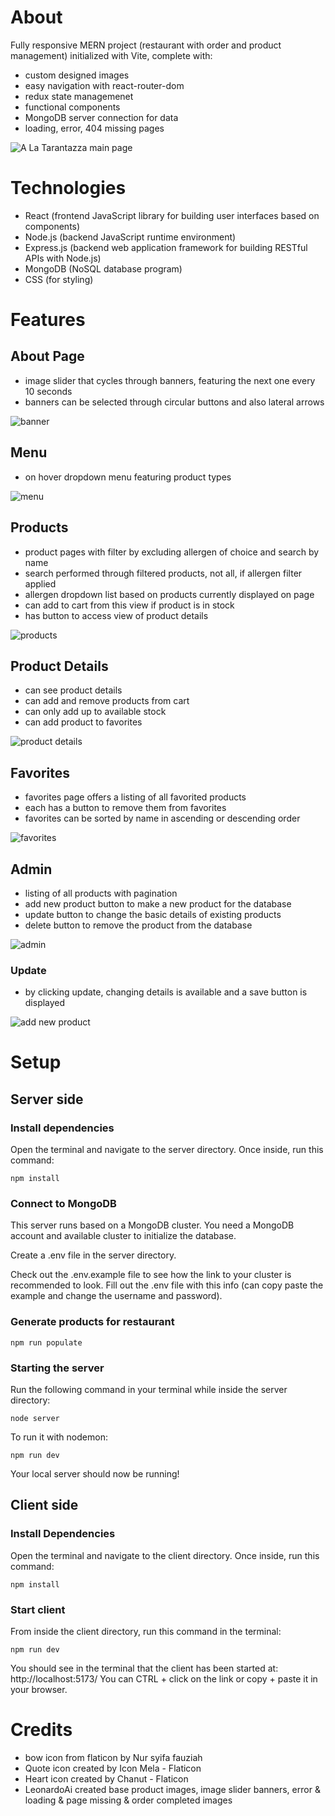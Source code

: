 # About

Fully responsive MERN project (restaurant with order and product management) initialized with Vite, complete with:

- custom designed images 
- easy navigation with react-router-dom
- redux state managemenet 
- functional components
- MongoDB server connection for data
- loading, error, 404 missing pages

![A La Tarantazza main page](https://images2.imgbox.com/8e/89/gj9EAKRf_o.jpg)

# Technologies 

- React (frontend JavaScript library for building user interfaces based on components)
- Node.js (backend JavaScript runtime environment)
- Express.js (backend web application framework for building RESTful APIs with Node.js)
- MongoDB (NoSQL database program)
- CSS (for styling)

# Features

## About Page

- image slider that cycles through banners, featuring the next one every 10 seconds
- banners can be selected through circular buttons and also lateral arrows 

![banner](https://images2.imgbox.com/f1/41/cwdKbO0J_o.jpg)

## Menu

- on hover dropdown menu featuring product types

![menu](https://images2.imgbox.com/8d/46/5NuudE34_o.jpg)

## Products

- product pages with filter by excluding allergen of choice and search by name
- search performed through filtered products, not all, if allergen filter applied
- allergen dropdown list based on products currently displayed on page
- can add to cart from this view if product is in stock
- has button to access view of product details

![products](https://images2.imgbox.com/13/81/zV7lsaoe_o.jpg)

## Product Details

- can see product details
- can add and remove products from cart 
- can only add up to available stock
- can add product to favorites

![product details](https://images2.imgbox.com/72/dc/LBqoCAog_o.jpg)

## Favorites

- favorites page offers a listing of all favorited products
- each has a button to remove them from favorites
- favorites can be sorted by name in ascending or descending order

![favorites](https://images2.imgbox.com/75/8b/WrJFtu3u_o.jpg)

## Admin

- listing of all products with pagination 
- add new product button to make a new product for the database
- update button to change the basic details of existing products
- delete button to remove the product from the database

![admin](https://images2.imgbox.com/7d/90/AcE6P5R4_o.jpg)

### Update

- by clicking update, changing details is available and a save button is displayed 

![add new product](https://images2.imgbox.com/63/3a/iCuuvDXS_o.jpg)

# Setup

## Server side

### Install dependencies

Open the terminal and navigate to the server directory. Once inside, run this command:

```
npm install
```

### Connect to MongoDB

This server runs based on a MongoDB cluster. You need a MongoDB account and available cluster to initialize the database.

Create a .env file in the server directory.

Check out the .env.example file to see how the link to your cluster is recommended to look. Fill out the .env file with this info (can copy paste the example and change the username and password).

### Generate products for restaurant

```
npm run populate
```

### Starting the server

Run the following command in your terminal while inside the server directory:

```
node server
```

To run it with nodemon:

```
npm run dev
```

Your local server should now be running!

## Client side

### Install Dependencies

Open the terminal and navigate to the client directory. Once inside, run this command:

```
npm install
```

### Start client 

From inside the client directory, run this command in the terminal:

```
npm run dev
```

You should see in the terminal that the client has been started at: http://localhost:5173/
You can CTRL + click on the link or copy + paste it in your browser. 

# Credits

- bow icon from flaticon by Nur syifa fauziah
- Quote icon created by Icon Mela - Flaticon
- Heart icon created by Chanut - Flaticon
- LeonardoAi created base product images, image slider banners, error & loading & page missing & order completed images
